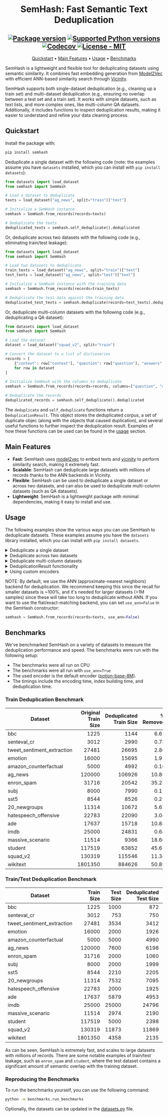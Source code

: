 
<div align="center">

# SemHash: Fast Semantic Text Deduplication


  <h2>
    <a href="https://pypi.org/project/semhash/"><img src="https://img.shields.io/pypi/v/semhash?color=%23007ec6&label=pypi%20package" alt="Package version"></a>
    <a href="https://pypi.org/project/semhash/"><img src="https://img.shields.io/pypi/pyversions/semhash" alt="Supported Python versions"></a>
    <a href="https://app.codecov.io/gh/MinishLab/semhash">
    <img src="https://codecov.io/gh/MinishLab/semhash/graph/badge.svg?token=YPOD6HD0MG" alt="Codecov">
    </a>
    <a href="https://github.com/MinishLab/semhash/blob/main/LICENSE"><img src="https://img.shields.io/badge/license-MIT-green" alt="License - MIT"></a>
  </h2>


[Quickstart](#quickstart) •
[Main Features](#main-features) •
[Usage](#usage) •
[Benchmarks](#benchmarks)

</div>


SemHash is a lightweight and flexible tool for deduplicating datasets using semantic similarity. It combines fast embedding generation from [Model2Vec](https://github.com/MinishLab/model2vec) with efficient ANN-based similarity search through [Vicinity](https://github.com/MinishLab/vicinity).

SemHash supports both single-dataset deduplication (e.g., cleaning up a train set) and multi-dataset deduplication (e.g., ensuring no overlap between a test set and a train set). It works with simple datasets, such as text lists, and more complex ones, like multi-column QA datasets. Additionally, it includes functions to inspect deduplication results, making it easier to understand and refine your data cleaning process.

## Quickstart

Install the package with:
```bash
pip install semhash
```

Deduplicate a single dataset with the following code (note: the examples assume you have `datasets` installed, which you can install with `pip install datasets`):

```python
from datasets import load_dataset
from semhash import SemHash

# Load a dataset to deduplicate
texts = load_dataset("ag_news", split="train")["text"]

# Initialize a SemHash instance
semhash = SemHash.from_records(records=texts)

# Deduplicate the texts
deduplicated_texts = semhash.self_deduplicate().deduplicated
```

Or, deduplicate across two datasets with the following code (e.g., eliminating train/test leakage):

```python
from datasets import load_dataset
from semhash import SemHash

# Load two datasets to deduplicate
train_texts = load_dataset("ag_news", split="train")["text"]
test_texts = load_dataset("ag_news", split="test")["text"]

# Initialize a SemHash instance with the training data
semhash = SemHash.from_records(records=train_texts)

# Deduplicate the test data against the training data
deduplicated_test_texts = semhash.deduplicate(records=test_texts).deduplicated
```

Or, deduplicate multi-column datasets with the following code (e.g., deduplicating a QA dataset):

```python
from datasets import load_dataset
from semhash import SemHash

# Load the dataset
dataset = load_dataset("squad_v2", split="train")

# Convert the dataset to a list of dictionaries
records = [
    {"context": row["context"], "question": row["question"], "answers": str(row["answers"])}
    for row in dataset
]

# Initialize SemHash with the columns to deduplicate
semhash = SemHash.from_records(records=records, columns=["question", "context", "answers"])

# Deduplicate the records
deduplicated_records = semhash.self_deduplicate().deduplicated
```

The `deduplicate` and `self_deduplicate` functions return a `DeduplicationResult`. This object stores the deduplicated corpus, a set of duplicate objec (along with the objects that caused duplication), and several useful functions to further inspect the deduplication result. Examples of how these functions can be used can be found in the [usage](#usage) section.

## Main Features

- **Fast**: SemHash uses [model2vec](https://github.com/MinishLab/model2vec) to embed texts and [vicinity](https://github.com/MinishLab/vicinity) to perform similarity search, making it extremely fast.
- **Scalable**: SemHash can deduplicate large datasets with millions of records thanks to the ANN backends in Vicinity.
- **Flexible**: SemHash can be used to deduplicate a single dataset or across two datasets, and can also be used to deduplicate multi-column datasets (such as QA datasets).
- **Lightweight**: SemHash is a lightweight package with minimal dependencies, making it easy to install and use.

## Usage

The following examples show the various ways you can use SemHash to deduplicate datasets. These examples assume you have the `datasets` library installed, which you can install with `pip install datasets`.

<details>
<summary>  Deduplicate a single dataset </summary>
<br>

The following code snippet shows how to deduplicate a single dataset using SemHash (in this example, the train split of the [AG News dataset](https://huggingface.co/datasets/fancyzhx/ag_news)):

```python
from datasets import load_dataset
from semhash import SemHash

# Load a dataset to deduplicate
texts = load_dataset("ag_news", split="train")["text"]

# Initialize a SemHash instance
semhash = SemHash.from_records(records=texts)

# Deduplicate the texts
deduplicated_texts = semhash.self_deduplicate()
```
</details>

<details>
<summary>  Deduplicate across two datasets </summary>
<br>

The following code snippet shows how to deduplicate across two datasets using SemHash (in this example, the train/test split of the [AG News dataset](https://huggingface.co/datasets/fancyzhx/ag_news)):

```python
from datasets import load_dataset
from semhash import SemHash

# Initialize a SemHash instance
semhash = SemHash()

# Load two datasets to deduplicate
train_texts = load_dataset("ag_news", split="train")["text"]
test_texts = load_dataset("ag_news", split="test")["text"]

# Initialize a SemHash instance
semhash = SemHash.from_records(records=train_texts)

# Deduplicate the test data against the training data
deduplicated_test_texts = semhash.deduplicate(records=test_texts)
```

</details>

<details>
<summary>  Deduplicate multi-column datasets </summary>
<br>

The following code snippet shows how to deduplicate multi-column datasets using SemHash (in this example, the train split of the QA dataset [SQuAD 2.0](https://huggingface.co/datasets/rajpurkar/squad_v2), which consists of questions, contexts, and answers):

```python
from datasets import load_dataset
from semhash import SemHash

# Load the dataset
dataset = load_dataset("squad_v2", split="train")

# Convert the dataset to a list of dictionaries
records = [
    {"context": row["context"], "question": row["question"], "answers": str(row["answers"])}
    for row in dataset
]

# Initialize SemHash with the columns to deduplicate
semhash = SemHash.from_records(records=records, columns=["question", "context", "answers"])

# Deduplicate the records
deduplicated_records = semhash.self_deduplicate()
```

</details>

<details>
<summary>  DeduplicationResult functionality </summary>
<br>

The `DeduplicationResult` object returned by the `deduplicate` and `self_deduplicate` functions contains several useful functions to inspect the deduplication result. The following code snippet shows how to use these functions:

```python
from datasets import load_dataset
from semhash import SemHash

# Load a dataset to deduplicate
texts = load_dataset("ag_news", split="train")["text"]

# Initialize a SemHash instance
semhash = SemHash.from_records(records=texts)

# Deduplicate the texts
deduplication_result = semhash.self_deduplicate()

# Check the texts
deduplication_result.deduplicated
# Check the duplicates
deduplication_result.duplicates
# See how many texts were duplicates
deduplication_result.duplicate_ratio
# See how many were exact duplicates
deduplication_result.exact_duplicate_ratio

# Get the least similar text from the duplicates. This is useful for finding the right threshold for deduplication.
least_similar = deduplication_result.get_least_similar_from_duplicates()

# Rethreshold the duplicates. This allows you to instantly rethreshold the duplicates with a new threshold without having to re-deduplicate the texts.
deduplication_result.rethreshold(0.95)
```

</details>

<details>
<summary>  Using custom encoders </summary>
<br>

The following code snippet shows how to use a custom encoder with SemHash:

```python
from datasets import load_dataset
from model2vec import StaticModel
from semhash import SemHash

# Load a dataset to deduplicate
texts = load_dataset("ag_news", split="train")["text"]

# Load an embedding model (in this example, a multilingual model)
model = StaticModel.from_pretrained("minishlab/M2V_multilingual_output")

# Initialize a SemHash with the model and custom encoder
semhash = SemHash.from_records(records=texts, model=model)

# Deduplicate the texts
deduplicated_texts = semhash.self_deduplicate()
```

Any encoder can be used that adheres to our [encoder protocol](https://github.com/MinishLab/semhash/blob/main/semhash/utils.py). For example, any [sentence-transformers](https://github.com/UKPLab/sentence-transformers) model can be used as an encoder:

```python
from datasets import load_dataset
from semhash import SemHash
from sentence_transformers import SentenceTransformer

# Load a dataset to deduplicate
texts = load_dataset("ag_news", split="train")["text"]

# Load a sentence-transformers model
model = SentenceTransformer("sentence-transformers/all-MiniLM-L6-v2")

# Initialize a SemHash with the model and custom encoder
semhash = SemHash.from_records(records=texts, model=model)

# Deduplicate the texts
deduplicated_texts = semhash.self_deduplicate()
```

</details>

NOTE: By default, we use the ANN (approximate-nearest neighbors) backend for deduplication. We recommend keeping this since the recall for smaller datasets is ~100%, and it's needed for larger datasets (>1M samples) since these will take too long to deduplicate without ANN. If you want to use the flat/exact-matching backend, you can set `use_ann=False` in the SemHash constructor:

```python
semhash = SemHash.from_records(records=texts, use_ann=False)
```

## Benchmarks

We've benchmarked SemHash on a variety of datasets to measure the deduplication performance and speed. The benchmarks were run with the following setup:
- The benchmarks were all run on CPU
- The benchmarks were all run with `use_ann=True`
- The used encoder is the default encoder ([potion-base-8M](https://huggingface.co/minishlab/potion-base-8M)).
- The timings include the encoding time, index building time, and deduplication time.

### Train Deduplication Benchmark

| Dataset               |      Original Train Size |      Deduplicated Train Size |    % Removed | Deduplication Time (s) |
|-----------------------|-------------------------:|-----------------------------:|-------------:|-----------------------:|
| bbc                   |                     1225 |                        1144 |         6.61 |                  0.27 |
| senteval_cr           |                     3012 |                        2990 |         0.73 |                  0.13 |
| tweet_sentiment_extraction |               27481 |                       26695 |         2.86 |                  1.65 |
| emotion               |                    16000 |                       15695 |         1.91 |                  0.69 |
| amazon_counterfactual |                     5000 |                        4992 |         0.16 |                  0.33 |
| ag_news               |                   120000 |                      106926 |        10.89 |                  4.73 |
| enron_spam            |                    31716 |                       20542 |        35.23 |                  1.90 |
| subj                  |                     8000 |                        7990 |         0.12 |                  0.60 |
| sst5                  |                     8544 |                        8526 |         0.21 |                  0.59 |
| 20_newgroups          |                    11314 |                       10672 |         5.67 |                  0.70 |
| hatespeech_offensive  |                    22783 |                       22090 |         3.04 |                  0.92 |
| ade                   |                    17637 |                       15718 |        10.88 |                  0.73 |
| imdb                  |                    25000 |                       24831 |         0.68 |                  1.75 |
| massive_scenario      |                    11514 |                        9366 |        18.66 |                  0.47 |
| student               |                   117519 |                       63852 |        45.67 |                  8.22 |
| squad_v2              |                   130319 |                      115546 |        11.34 |                 11.76 |
| wikitext              |                  1801350 |                      884626 |        50.89 |                 73.29 |

### Train/Test Deduplication Benchmark

| Dataset               |      Train Size |      Test Size |      Deduplicated Test Size |    % Removed | Deduplication Time (s) |
|-----------------------|----------------:|---------------:|---------------------------:|-------------:|-----------------------:|
| bbc                   |            1225 |           1000 |                        872 |        12.80 |                  0.44 |
| senteval_cr           |            3012 |            753 |                        750 |         0.40 |                  0.12 |
| tweet_sentiment_extraction |      27481 |           3534 |                       3412 |         3.45 |                  1.42 |
| emotion               |           16000 |           2000 |                       1926 |         3.70 |                  0.60 |
| amazon_counterfactual |            5000 |           5000 |                       4990 |         0.20 |                  0.52 |
| ag_news               |          120000 |           7600 |                       6198 |        18.45 |                  3.62 |
| enron_spam            |           31716 |           2000 |                       1060 |        47.00 |                  1.96 |
| subj                  |            8000 |           2000 |                       1999 |         0.05 |                  0.63 |
| sst5                  |            8544 |           2210 |                       2205 |         0.23 |                  0.60 |
| 20_newgroups          |           11314 |           7532 |                       7095 |         5.80 |                  2.28 |
| hatespeech_offensive  |           22783 |           2000 |                       1925 |         3.75 |                  0.75 |
| ade                   |           17637 |           5879 |                       4953 |        15.75 |                  0.82 |
| imdb                  |           25000 |          25000 |                      24796 |         0.82 |                  2.76 |
| massive_scenario      |           11514 |           2974 |                       2190 |        26.36 |                  0.48 |
| student               |          117519 |           5000 |                       2398 |        52.04 |                  3.54 |
| squad_v2              |          130319 |          11873 |                      11869 |         0.03 |                  9.51 |
| wikitext              |         1801350 |           4358 |                       2135 |        51.01 |                 39.21 |


As can be seen, SemHash is extremely fast, and scales to large datasets with millions of records. There are some notable examples of train/test leakage, such as `enron_spam` and `student`, where the test dataset contains a significant amount of semantic overlap with the training dataset.

### Reproducing the Benchmarks

To run the benchmarks yourself, you can use the following command:

```bash
python -m benchmarks.run_benchmarks
```
Optionally, the datasets can be updated in the [datasets.py](https://github.com/MinishLab/semhash/blob/main/benchmarks/datasets.py) file.
